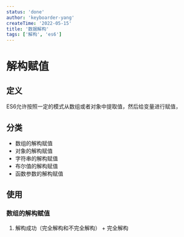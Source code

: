 ```yaml
---
status: 'done'
author: 'keyboarder-yang'
createTime: '2022-05-15'
title: '数据解构'
tags: ['解构', 'es6']
---
```


# 解构赋值
## 定义
ES6允许按照一定的模式从数组或者对象中提取值，然后给变量进行赋值，
## 分类
  + 数组的解构赋值
  + 对象的解构赋值
  + 字符串的解构赋值
  + 布尔值的解构赋值
  + 函数参数的解构赋值

## 使用
### 数组的解构赋值
  1. 解构成功（完全解构和不完全解构）
    + 完全解构
